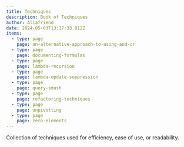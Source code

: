 ```yaml
---
title: Techniques
description: Book of Techniques
author: Aliafriend
date: 2024-05-03T13:17:33.012Z
items:
  - type: page
    page: an-alternative-approach-to-using-and-or
  - type: page
    page: documenting-formulas
  - type: page
    page: lambda-recursion
  - type: page
    page: lambda-update-suppression
  - type: page
    page: query-smush
  - type: page
    page: refactoring-techniques
  - type: page
    page: unpivotting
  - type: page
    page: zero-elements
---
```

Collection of techniques used for efficiency, ease of use, or readability.